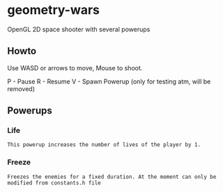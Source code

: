 # geometry-wars
OpenGL 2D space shooter with several powerups

## Howto
Use WASD or arrows to move, Mouse to shoot.

P - Pause
R - Resume
V - Spawn Powerup (only for testing atm, will be removed)


## Powerups

### Life 
    This powerup increases the number of lives of the player by 1.
### Freeze
    Freezes the enemies for a fixed duration. At the moment can only be modified from constants.h file

